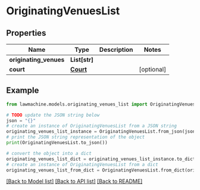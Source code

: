 # OriginatingVenuesList


## Properties

Name | Type | Description | Notes
------------ | ------------- | ------------- | -------------
**originating_venues** | **List[str]** |  | 
**court** | [**Court**](Court.md) |  | [optional] 

## Example

```python
from lawmachine.models.originating_venues_list import OriginatingVenuesList

# TODO update the JSON string below
json = "{}"
# create an instance of OriginatingVenuesList from a JSON string
originating_venues_list_instance = OriginatingVenuesList.from_json(json)
# print the JSON string representation of the object
print(OriginatingVenuesList.to_json())

# convert the object into a dict
originating_venues_list_dict = originating_venues_list_instance.to_dict()
# create an instance of OriginatingVenuesList from a dict
originating_venues_list_from_dict = OriginatingVenuesList.from_dict(originating_venues_list_dict)
```
[[Back to Model list]](../README.md#documentation-for-models) [[Back to API list]](../README.md#documentation-for-api-endpoints) [[Back to README]](../README.md)


